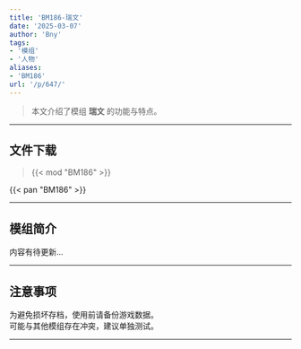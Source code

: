 ```yaml
---
title: 'BM186-瑞文'
date: '2025-03-07'
author: 'Bny'
tags:
- '模组'
- '人物'
aliases:
- 'BM186'
url: '/p/647/'
---
```


> 本文介绍了模组 **瑞文** 的功能与特点。

---

## 文件下载  

> {{< mod "BM186" >}}  

{{< pan "BM186" >}}  

---

## 模组简介

>  
内容有待更新...  

---

## 注意事项

>  
为避免损坏存档，使用前请备份游戏数据。  
可能与其他模组存在冲突，建议单独测试。  

---

